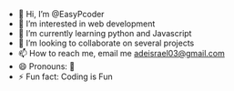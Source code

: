 - 👋 Hi, I’m @EasyPcoder
- 👀 I’m interested in web development 
- 🌱 I’m currently learning python and Javascript 
- 💞️ I’m looking to collaborate on several projects
- 📫 How to reach me, email me adeisrael03@gmail.com 
- 😄 Pronouns: 🤞
- ⚡ Fun fact: Coding is Fun

<!---
EasyPcoder/EasyPcoder is a ✨ special ✨ repository because its `README.md` (this file) appears on your GitHub profile.
You can click the Preview link to take a look at your changes.
--->
